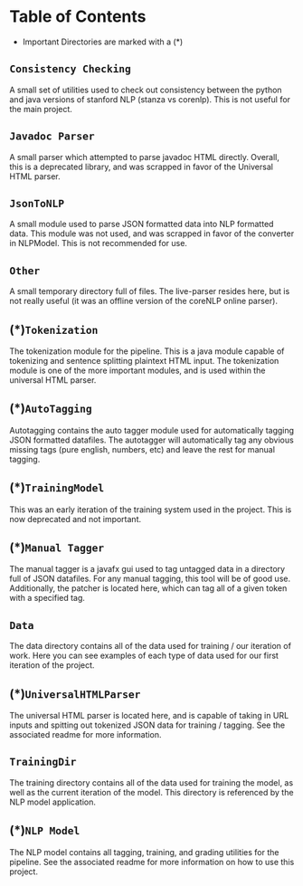 # Table of Contents
* Important Directories are marked with a (*)
## `Consistency Checking`
A small set of utilities used to check out consistency between the python and java versions of stanford NLP (stanza vs corenlp). This is not useful for the main project.
## `Javadoc Parser`
A small parser which attempted to parse javadoc HTML directly. Overall, this is a deprecated library, and was scrapped in favor of the Universal HTML parser.
## `JsonToNLP`
A small module used to parse JSON formatted data into NLP formatted data. This module was not used, and was scrapped in favor of the converter in NLPModel. This is not recommended for use.
## `Other`
A small temporary directory full of files. The live-parser resides here, but is not really useful (it was an offline version of the coreNLP online parser).
## (*)`Tokenization`
The tokenization module for the pipeline. This is a java module capable of tokenizing and sentence splitting plaintext HTML input. The tokenization module is one of the more important modules, and is used within the universal HTML parser.
## (*)`AutoTagging`
Autotagging contains the auto tagger module used for automatically tagging JSON formatted datafiles. The autotagger will automatically tag any obvious missing tags (pure english, numbers, etc) and leave the rest for manual tagging.
## (*)`TrainingModel`
This was an early iteration of the training system used in the project. This is now deprecated and not important.
## (*)`Manual Tagger`
The manual tagger is a javafx gui used to tag untagged data in a directory full of JSON datafiles. For any manual tagging, this tool will be of good use. Additionally, the patcher is located here, which can tag all of a given token with a specified tag.
## `Data`
The data directory contains all of the data used for training / our iteration of work. Here you can see examples of each type of data used for our first iteration of the project.
## (*)`UniversalHTMLParser`
The universal HTML parser is located here, and is capable of taking in URL inputs and spitting out tokenized JSON data for training / tagging. See the associated readme for more information.
## `TrainingDir`
The training directory contains all of the data used for training the model, as well as the current iteration of the model. This directory is referenced by the NLP model application.
## (*)`NLP Model`
The NLP model contains all tagging, training, and grading utilities for the pipeline. See the associated readme for more information on how to use this project.
